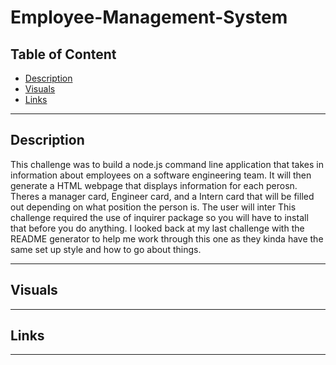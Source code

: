 # Employee-Management-System


## Table of Content
- [Description](#description)
- [Visuals](#visuals)
- [Links](#links)

***
## Description
This challenge was to build a node.js command line application that takes in information about employees on a software engineering team. It will then generate a HTML webpage that displays information for each perosn. Theres a manager card, Engineer card, and a Intern card that will be filled out depending on what position the person is. The user will inter  This challenge required the use of inquirer package so you will have to install that before you do anything. I looked back at my last challenge with the README generator to help me work through this one as they kinda have the same set up style and how to go about things. 

***
## Visuals



***
## Links

***
